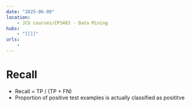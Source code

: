 ```yaml
---
date: "2025-06-09"
location: 
    - JCU courses/CP3403 - Data Mining
hubs: 
    - "[[]]"
urls:
    - 
---
```


# Recall
+ Recall = TP / (TP + FN)
+ Proportion of positive test examples is actually classified as posititve
